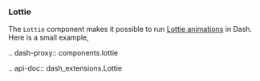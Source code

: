 ### Lottie

The `Lottie` component makes it possible to run [Lottie animations](https://lottiefiles.com/) in Dash. Here is a small example,

.. dash-proxy:: components.lottie

.. api-doc:: dash_extensions.Lottie